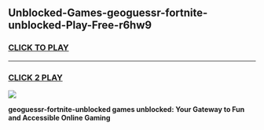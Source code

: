 
## Unblocked-Games-geoguessr-fortnite-unblocked-Play-Free-r6hw9
<h3>
<a href="https://premium76.site?title=geoguessr-fortnite-unblocked&ref=20M">CLICK TO PLAY</a></h3>
<hr>

<h3>
<a href="https://premium76.site?title=geoguessr-fortnite-unblocked&ref=20M">CLICK 2 PLAY</a>
  
</h3>

<a href="https://premium76.site?title=geoguessr-fortnite-unblocked&ref=19M"><img src="https://clearcache.store/games.png"></a>


**geoguessr-fortnite-unblocked games unblocked: Your Gateway to Fun and Accessible Online Gaming**
